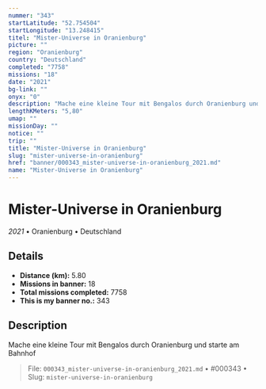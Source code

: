 ```yaml
---
nummer: "343"
startLatitude: "52.754504"
startLongitude: "13.248415"
titel: "Mister-Universe in Oranienburg"
picture: ""
region: "Oranienburg"
country: "Deutschland"
completed: "7758"
missions: "18"
date: "2021"
bg-link: ""
onyx: "0"
description: "Mache eine kleine Tour mit Bengalos durch Oranienburg und starte am Bahnhof"
lengthKMeters: "5,80"
umap: ""
missionDay: ""
notice: ""
trip: ""
title: "Mister-Universe in Oranienburg"
slug: "mister-universe-in-oranienburg"
href: "banner/000343_mister-universe-in-oranienburg_2021.md"
name: "Mister-Universe in Oranienburg"
---
```

# Mister-Universe in Oranienburg

*2021* • Oranienburg • Deutschland





## Details
- **Distance (km):** 5.80
- **Missions in banner:** 18
- **Total missions completed:** 7758
- **This is my banner no.:** 343



## Description
Mache eine kleine Tour mit Bengalos durch Oranienburg und starte am Bahnhof




> File: `000343_mister-universe-in-oranienburg_2021.md`
> • #000343
> • Slug: `mister-universe-in-oranienburg`
